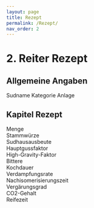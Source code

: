 ```yaml
---
layout: page
title: Rezept
permalink: /Rezept/
nav_order: 2
---
```


# 2. Reiter Rezept
## Allgemeine Angaben
Sudname
Kategorie
Anlage

## Kapitel Rezept
Menge  
Stammwürze  
Sudhausausbeute  
Hauptgussfaktor  
High-Gravity-Faktor  
Bittere  
Kochdauer  
Verdampfungsrate  
Nachisomerisierungszeit  
Vergärungsgrad  
CO2-Gehalt  
Reifezeit  